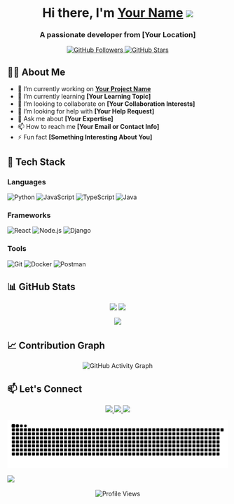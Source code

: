 <!-- Header Section -->
<h1 align="center">Hi there, I'm <a href="https://github.com/YOUR_GITHUB_USERNAME">Your Name</a> <img src="https://media.giphy.com/media/hvRJCLFzcasrR4ia7z/giphy.gif" width="30px"></h1>
<h3 align="center">A passionate developer from [Your Location]</h3>

<!-- Badges Section -->
<p align="center">
  <a href="https://github.com/YOUR_GITHUB_USERNAME?tab=followers">
    <img src="https://img.shields.io/github/followers/YOUR_GITHUB_USERNAME?label=Followers&style=social" alt="GitHub Followers">
  </a>
  <a href="https://github.com/YOUR_GITHUB_USERNAME">
    <img src="https://img.shields.io/github/stars/YOUR_GITHUB_USERNAME?label=Stars&style=social" alt="GitHub Stars">
  </a>
</p>

<!-- Intro Section -->
## 👨‍💻 About Me

- 🔭 I’m currently working on **[Your Project Name](https://github.com/YOUR_GITHUB_USERNAME/PROJECT_REPO)**
- 🌱 I’m currently learning **[Your Learning Topic]**
- 👯 I’m looking to collaborate on **[Your Collaboration Interests]**
- 🤔 I’m looking for help with **[Your Help Request]**
- 💬 Ask me about **[Your Expertise]**
- 📫 How to reach me **[Your Email or Contact Info]**
- ⚡ Fun fact **[Something Interesting About You]**

<!-- Tech Stack Section -->
## 🚀 Tech Stack

### Languages
![Python](https://img.shields.io/badge/-Python-05122A?style=flat&logo=python)
![JavaScript](https://img.shields.io/badge/-JavaScript-05122A?style=flat&logo=javascript)
![TypeScript](https://img.shields.io/badge/-TypeScript-05122A?style=flat&logo=typescript)
![Java](https://img.shields.io/badge/-Java-05122A?style=flat&logo=java)

### Frameworks
![React](https://img.shields.io/badge/-React-05122A?style=flat&logo=react)
![Node.js](https://img.shields.io/badge/-Node.js-05122A?style=flat&logo=node.js)
![Django](https://img.shields.io/badge/-Django-05122A?style=flat&logo=django)

### Tools
![Git](https://img.shields.io/badge/-Git-05122A?style=flat&logo=git)
![Docker](https://img.shields.io/badge/-Docker-05122A?style=flat&logo=docker)
![Postman](https://img.shields.io/badge/-Postman-05122A?style=flat&logo=postman)

<!-- GitHub Stats Section -->
## 📊 GitHub Stats

<p align="center">
  <img width="48%" src="https://github-readme-stats.vercel.app/api?username=YOUR_GITHUB_USERNAME&show_icons=true&theme=radical" />
  <img width="48%" src="https://github-readme-streak-stats.herokuapp.com/?user=YOUR_GITHUB_USERNAME&theme=radical" />
</p>

<!-- Top Languages Section -->
<p align="center">
  <img width="48%" src="https://github-readme-stats.vercel.app/api/top-langs/?username=YOUR_GITHUB_USERNAME&layout=compact&theme=radical" />
</p>

<!-- Contribution Graph Section -->
## 📈 Contribution Graph
<p align="center">
  <img src="https://activity-graph.herokuapp.com/graph?username=YOUR_GITHUB_USERNAME&bg_color=0f2d3d&color=1cadfb&line=1cadfb&point=1cadfb&area=true&hide_border=true" alt="GitHub Activity Graph" />
</p>

<!-- Contact Section -->
## 📫 Let's Connect

<p align="center">
  <a href="https://twitter.com/YOUR_TWITTER_USERNAME">
    <img src="https://img.shields.io/badge/-@YOUR_TWITTER_USERNAME-1ca0f1?style=flat&logo=twitter&logoColor=white" />
  </a>
  <a href="https://www.linkedin.com/in/YOUR_LINKEDIN_USERNAME/">
    <img src="https://img.shields.io/badge/-YOUR_NAME-0077B5?style=flat&logo=Linkedin&logoColor=white" />
  </a>
  <a href="mailto:your.email@example.com">
    <img src="https://img.shields.io/badge/-your.email@example.com-D14836?style=flat&logo=Gmail&logoColor=white" />
  </a>
</p>

![Snake animation Contribution Graph](https://raw.githubusercontent.com/Anmol-Baranwal/Anmol-Baranwal/output/github-contribution-grid-snake-dark.svg)

<img src="https://www.animatedimages.org/data/media/562/animated-line-image-0184.gif" width="1920" />

<!-- Footer Section -->
<p align="center">
  <img src="https://komarev.com/ghpvc/?username=YOUR_GITHUB_USERNAME&style=flat-square" alt="Profile Views" />
</p>

